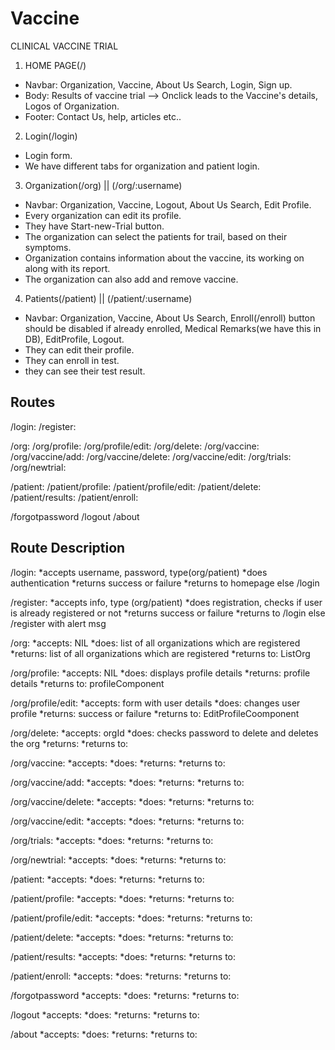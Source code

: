 # Vaccine

CLINICAL VACCINE TRIAL

1) HOME PAGE(/)

* Navbar: Organization, Vaccine, About Us				Search, Login, Sign up.
* Body: Results of vaccine trial --> Onclick leads to the Vaccine's details, Logos of Organization.
* Footer: Contact Us, help, articles etc..

2) Login(/login)

* Login form.
* We have different tabs for organization and patient login.

3) Organization(/org) || (/org/:username)

* Navbar: Organization, Vaccine, Logout, About Us			Search, Edit Profile.
* Every organization can edit its profile.
* They have Start-new-Trial button.
* The organization can select the patients for trail, based on their symptoms.
* Organization contains information about the vaccine, its working on along with its report.
* The organization can also add and remove vaccine.

4) Patients(/patient) || (/patient/:username)

* Navbar: Organization, Vaccine, About Us			Search, Enroll(/enroll) button should be disabled if already enrolled, Medical Remarks(we have this in DB), EditProfile, Logout. 
* They can edit their profile.
* They can enroll in test.
* they can see their test result.

## Routes

/login: 
/register: 

/org: 
/org/profile: 
/org/profile/edit: 
/org/delete:
/org/vaccine:
/org/vaccine/add:
/org/vaccine/delete:
/org/vaccine/edit:
/org/trials:
/org/newtrial:

/patient: 
/patient/profile: 
/patient/profile/edit: 
/patient/delete:
/patient/results:
/patient/enroll: 

/forgotpassword
/logout
/about

## Route Description

/login: 
*accepts username, password, type(org/patient)
*does authentication 
*returns success or failure 
*returns to homepage else /login

/register: 
*accepts info, type (org/patient)
*does registration, checks if user is already registered or not
*returns success or failure
*returns to /login else /register with alert msg

/org: 
*accepts: NIL
*does: list of all organizations which are registered
*returns: list of all organizations which are registered
*returns to: ListOrg

/org/profile: 
*accepts: NIL
*does: displays profile details
*returns: profile details
*returns to: profileComponent

/org/profile/edit: 
*accepts: form with user details
*does: changes user profile
*returns: success or failure
*returns to: EditProfileCoomponent

/org/delete:
*accepts: orgId
*does: checks password to delete and deletes the org
*returns: 
*returns to: 

/org/vaccine:
*accepts:
*does: 
*returns: 
*returns to:

/org/vaccine/add:
*accepts:
*does: 
*returns: 
*returns to:

/org/vaccine/delete:
*accepts:
*does: 
*returns: 
*returns to:

/org/vaccine/edit:
*accepts:
*does: 
*returns: 
*returns to:

/org/trials:
*accepts:
*does: 
*returns: 
*returns to:

/org/newtrial:
*accepts:
*does: 
*returns: 
*returns to:


/patient: 
*accepts:
*does: 
*returns: 
*returns to:

/patient/profile: 
*accepts:
*does: 
*returns: 
*returns to:

/patient/profile/edit: 
*accepts:
*does: 
*returns: 
*returns to:

/patient/delete:
*accepts:
*does: 
*returns: 
*returns to:

/patient/results:
*accepts:
*does: 
*returns: 
*returns to:

/patient/enroll: 
*accepts:
*does: 
*returns: 
*returns to:


/forgotpassword
*accepts:
*does: 
*returns: 
*returns to:

/logout
*accepts:
*does: 
*returns: 
*returns to:

/about
*accepts:
*does: 
*returns: 
*returns to: